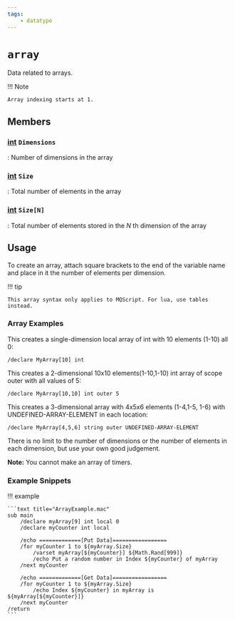 ```yaml
---
tags:
    - datatype
---
```

# `array`

Data related to arrays.

!!! Note

    Array indexing starts at 1.


## Members

### [int][int] `Dimensions`

:   Number of dimensions in the array

### [int][int] `Size`

:   Total number of elements in the array

### [int][int] `Size[N]`

:   Total number of elements stored in the _N_ th dimension of the array


## Usage

To create an array, attach square brackets to the end of the variable name and place in it the number of elements per dimension.

!!! tip

    This array syntax only applies to MQScript. For lua, use tables instead.


### Array Examples

This creates a single-dimension local array of int with 10 elements (1-10) all 0:

```text
/declare MyArray[10] int
```

This creates a 2-dimensional 10x10 elements(1-10,1-10) int array of scope outer with all values of 5:

```text
/declare MyArray[10,10] int outer 5
```

This creates a 3-dimensional array with 4x5x6 elements (1-4,1-5, 1-6) with UNDEFINED-ARRAY-ELEMENT in each location:

```text
/declare MyArray[4,5,6] string outer UNDEFINED-ARRAY-ELEMENT
```

There is no limit to the number of dimensions or the number of elements in each dimension, but use your own good judgement.

**Note:** You cannot make an array of timers.

### Example Snippets

!!! example

    ```text title="ArrayExample.mac"
    sub main
        /declare myArray[9] int local 0
        /declare myCounter int local

        /echo =============[Put Data]=================
        /for myCounter 1 to ${myArray.Size}
            /varset myArray[${myCounter}] ${Math.Rand[999]}
            /echo Put a random number in Index ${myCounter} of myArray
        /next myCounter

        /echo =============[Get Data]=================
        /for myCounter 1 to ${myArray.Size}
            /echo Index ${myCounter} in myArray is ${myArray[${myCounter}]}
        /next myCounter
    /return
    ```

[int]: datatype-int.md
[string]: datatype-string.md
[achievementobj]: datatype-achievementobj.md
[bool]: datatype-bool.md
[time]: datatype-time.md
[achievement]: datatype-achievement.md
[achievementcat]: datatype-achievementcat.md
[altability]: datatype-altability.md
[spell]: datatype-spell.md
